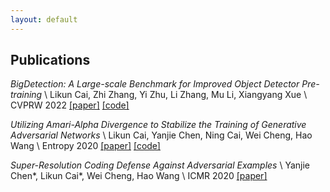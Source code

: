 ```yaml
---
layout: default
---
```


## Publications

*BigDetection: A Large-scale Benchmark for Improved Object Detector Pre-training* \\
Likun Cai, Zhi Zhang, Yi Zhu, Li Zhang, Mu Li, Xiangyang Xue \\
CVPRW 2022 [[paper]](https://arxiv.org/abs/2203.13249) [[code]](https://github.com/amazon-research/bigdetection)

*Utilizing Amari-Alpha Divergence to Stabilize the Training of Generative Adversarial Networks* \\
Likun Cai, Yanjie Chen, Ning Cai, Wei Cheng, Hao Wang \\
Entropy 2020 [[paper]](https://www.mdpi.com/1099-4300/22/4/410) [[code]](https://github.com/cailk/AlphaGAN)

*Super-Resolution Coding Defense Against Adversarial Examples* \\
Yanjie Chen\*, Likun Cai\*, Wei Cheng, Hao Wang \\
ICMR 2020 [[paper]](https://dl.acm.org/doi/abs/10.1145/3372278.3390689)